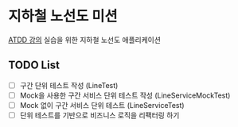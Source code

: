 # 지하철 노선도 미션
[ATDD 강의](https://edu.nextstep.camp/c/R89PYi5H) 실습을 위한 지하철 노선도 애플리케이션

## TODO List 
- [ ] 구간 단위 테스트 작성 (LineTest)
- [ ] Mock을 사용한 구간 서비스 단위 테스트 작성 (LineServiceMockTest)
- [ ] Mock 없이 구간 서비스 단위 테스트 (LineServiceTest)
- [ ] 단위 테스트를 기반으로 비즈니스 로직을 리팩터링 하기
